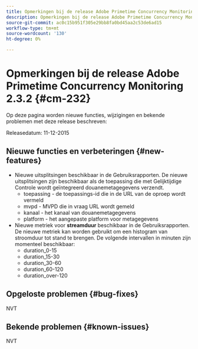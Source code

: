 ```yaml
---
title: Opmerkingen bij de release Adobe Primetime Concurrency Monitoring 2.3.2
description: Opmerkingen bij de release Adobe Primetime Concurrency Monitoring 2.3.2
source-git-commit: ac0c15b951f305e29bb8fa0bd45aa2c53de6ad15
workflow-type: tm+mt
source-wordcount: '130'
ht-degree: 0%

---
```



# Opmerkingen bij de release Adobe Primetime Concurrency Monitoring 2.3.2 {#cm-232}

Op deze pagina worden nieuwe functies, wijzigingen en bekende problemen met deze release beschreven:

Releasedatum: 11-12-2015

## Nieuwe functies en verbeteringen {#new-features}

* Nieuwe uitsplitsingen beschikbaar in de Gebruiksrapporten. De nieuwe uitsplitsingen zijn beschikbaar als de toepassing die met Gelijktijdige Controle wordt geïntegreerd douanemetagegevens verzendt.
   * toepassing - de toepassings-id die in de URL van de oproep wordt vermeld
   * mvpd - MVPD die in vraag URL wordt gemeld
   * kanaal - het kanaal van douanemetagegevens
   * platform - het aangepaste platform voor metagegevens
* Nieuwe metriek voor **streamduur** beschikbaar in de Gebruiksrapporten. De nieuwe metriek kan worden gebruikt om een histogram van stroomduur tot stand te brengen. De volgende intervallen in minuten zijn momenteel beschikbaar:
   * duration_0-15
   * duration_15-30
   * duration_30-60
   * duration_60-120
   * duration_over-120

## Opgeloste problemen {#bug-fixes}

NVT

## Bekende problemen {#known-issues}

NVT
